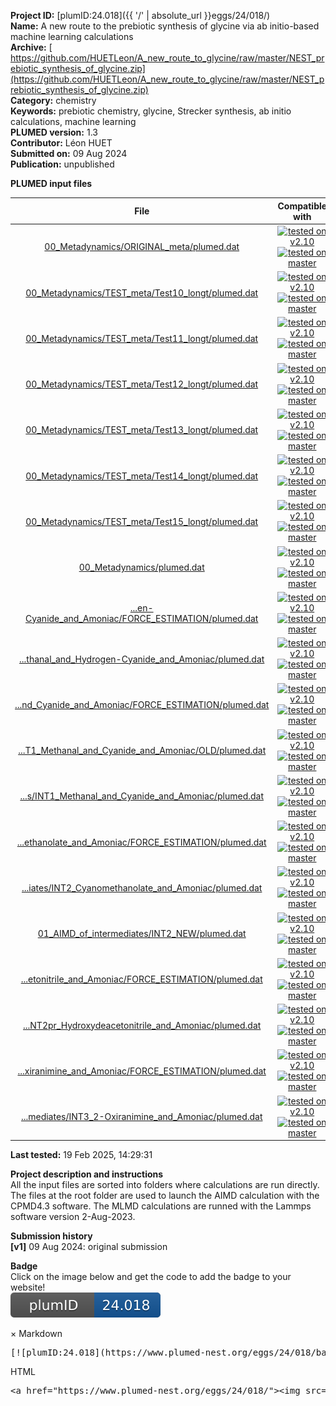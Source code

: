 **Project ID:** [plumID:24.018]({{ '/' | absolute_url }}eggs/24/018/)  
**Name:**  A new route to the prebiotic synthesis of glycine via ab initio-based machine learning calculations  
**Archive:** [ https://github.com/HUETLeon/A_new_route_to_glycine/raw/master/NEST_prebiotic_synthesis_of_glycine.zip](https://github.com/HUETLeon/A_new_route_to_glycine/raw/master/NEST_prebiotic_synthesis_of_glycine.zip)  
**Category:**  chemistry  
**Keywords:**  prebiotic chemistry, glycine, Strecker synthesis, ab initio calculations, machine learning  
**PLUMED version:**  1.3  
**Contributor:**  Léon HUET  
**Submitted on:** 09 Aug 2024  
**Publication:** unpublished  
  
**PLUMED input files**  
  
| File     | Compatible with |  
|:--------:|:--------:|  
| [00_Metadynamics/ORIGINAL_meta/plumed.dat](./data/00_Metadynamics/ORIGINAL_meta/plumed.dat.md) |  [![tested on v2.10](https://img.shields.io/badge/v2.10-failed-red.svg)](data/00_Metadynamics/ORIGINAL_meta/plumed.dat.plumed.stderr) [![tested on master](https://img.shields.io/badge/master-failed-red.svg)](data/00_Metadynamics/ORIGINAL_meta/plumed.dat.plumed_master.stderr) |  
| [00_Metadynamics/TEST_meta/Test10_longt/plumed.dat](./data/00_Metadynamics/TEST_meta/Test10_longt/plumed.dat.md) |  [![tested on v2.10](https://img.shields.io/badge/v2.10-failed-red.svg)](data/00_Metadynamics/TEST_meta/Test10_longt/plumed.dat.plumed.stderr) [![tested on master](https://img.shields.io/badge/master-failed-red.svg)](data/00_Metadynamics/TEST_meta/Test10_longt/plumed.dat.plumed_master.stderr) |  
| [00_Metadynamics/TEST_meta/Test11_longt/plumed.dat](./data/00_Metadynamics/TEST_meta/Test11_longt/plumed.dat.md) |  [![tested on v2.10](https://img.shields.io/badge/v2.10-failed-red.svg)](data/00_Metadynamics/TEST_meta/Test11_longt/plumed.dat.plumed.stderr) [![tested on master](https://img.shields.io/badge/master-failed-red.svg)](data/00_Metadynamics/TEST_meta/Test11_longt/plumed.dat.plumed_master.stderr) |  
| [00_Metadynamics/TEST_meta/Test12_longt/plumed.dat](./data/00_Metadynamics/TEST_meta/Test12_longt/plumed.dat.md) |  [![tested on v2.10](https://img.shields.io/badge/v2.10-failed-red.svg)](data/00_Metadynamics/TEST_meta/Test12_longt/plumed.dat.plumed.stderr) [![tested on master](https://img.shields.io/badge/master-failed-red.svg)](data/00_Metadynamics/TEST_meta/Test12_longt/plumed.dat.plumed_master.stderr) |  
| [00_Metadynamics/TEST_meta/Test13_longt/plumed.dat](./data/00_Metadynamics/TEST_meta/Test13_longt/plumed.dat.md) |  [![tested on v2.10](https://img.shields.io/badge/v2.10-failed-red.svg)](data/00_Metadynamics/TEST_meta/Test13_longt/plumed.dat.plumed.stderr) [![tested on master](https://img.shields.io/badge/master-failed-red.svg)](data/00_Metadynamics/TEST_meta/Test13_longt/plumed.dat.plumed_master.stderr) |  
| [00_Metadynamics/TEST_meta/Test14_longt/plumed.dat](./data/00_Metadynamics/TEST_meta/Test14_longt/plumed.dat.md) |  [![tested on v2.10](https://img.shields.io/badge/v2.10-failed-red.svg)](data/00_Metadynamics/TEST_meta/Test14_longt/plumed.dat.plumed.stderr) [![tested on master](https://img.shields.io/badge/master-failed-red.svg)](data/00_Metadynamics/TEST_meta/Test14_longt/plumed.dat.plumed_master.stderr) |  
| [00_Metadynamics/TEST_meta/Test15_longt/plumed.dat](./data/00_Metadynamics/TEST_meta/Test15_longt/plumed.dat.md) |  [![tested on v2.10](https://img.shields.io/badge/v2.10-failed-red.svg)](data/00_Metadynamics/TEST_meta/Test15_longt/plumed.dat.plumed.stderr) [![tested on master](https://img.shields.io/badge/master-failed-red.svg)](data/00_Metadynamics/TEST_meta/Test15_longt/plumed.dat.plumed_master.stderr) |  
| [00_Metadynamics/plumed.dat](./data/00_Metadynamics/plumed.dat.md) |  [![tested on v2.10](https://img.shields.io/badge/v2.10-failed-red.svg)](data/00_Metadynamics/plumed.dat.plumed.stderr) [![tested on master](https://img.shields.io/badge/master-failed-red.svg)](data/00_Metadynamics/plumed.dat.plumed_master.stderr) |  
| [...en-Cyanide_and_Amoniac/FORCE_ESTIMATION/plumed.dat](./data/01_AIMD_of_intermediates/INT0R_Reactif_Methanal_and_Hydrogen-Cyanide_and_Amoniac/FORCE_ESTIMATION/plumed.dat.md) |  [![tested on v2.10](https://img.shields.io/badge/v2.10-failed-red.svg)](data/01_AIMD_of_intermediates/INT0R_Reactif_Methanal_and_Hydrogen-Cyanide_and_Amoniac/FORCE_ESTIMATION/plumed.dat.plumed.stderr) [![tested on master](https://img.shields.io/badge/master-failed-red.svg)](data/01_AIMD_of_intermediates/INT0R_Reactif_Methanal_and_Hydrogen-Cyanide_and_Amoniac/FORCE_ESTIMATION/plumed.dat.plumed_master.stderr) |  
| [...thanal_and_Hydrogen-Cyanide_and_Amoniac/plumed.dat](./data/01_AIMD_of_intermediates/INT0R_Reactif_Methanal_and_Hydrogen-Cyanide_and_Amoniac/plumed.dat.md) |  [![tested on v2.10](https://img.shields.io/badge/v2.10-failed-red.svg)](data/01_AIMD_of_intermediates/INT0R_Reactif_Methanal_and_Hydrogen-Cyanide_and_Amoniac/plumed.dat.plumed.stderr) [![tested on master](https://img.shields.io/badge/master-failed-red.svg)](data/01_AIMD_of_intermediates/INT0R_Reactif_Methanal_and_Hydrogen-Cyanide_and_Amoniac/plumed.dat.plumed_master.stderr) |  
| [...nd_Cyanide_and_Amoniac/FORCE_ESTIMATION/plumed.dat](./data/01_AIMD_of_intermediates/INT1_Methanal_and_Cyanide_and_Amoniac/FORCE_ESTIMATION/plumed.dat.md) |  [![tested on v2.10](https://img.shields.io/badge/v2.10-failed-red.svg)](data/01_AIMD_of_intermediates/INT1_Methanal_and_Cyanide_and_Amoniac/FORCE_ESTIMATION/plumed.dat.plumed.stderr) [![tested on master](https://img.shields.io/badge/master-failed-red.svg)](data/01_AIMD_of_intermediates/INT1_Methanal_and_Cyanide_and_Amoniac/FORCE_ESTIMATION/plumed.dat.plumed_master.stderr) |  
| [...T1_Methanal_and_Cyanide_and_Amoniac/OLD/plumed.dat](./data/01_AIMD_of_intermediates/INT1_Methanal_and_Cyanide_and_Amoniac/OLD/plumed.dat.md) |  [![tested on v2.10](https://img.shields.io/badge/v2.10-failed-red.svg)](data/01_AIMD_of_intermediates/INT1_Methanal_and_Cyanide_and_Amoniac/OLD/plumed.dat.plumed.stderr) [![tested on master](https://img.shields.io/badge/master-failed-red.svg)](data/01_AIMD_of_intermediates/INT1_Methanal_and_Cyanide_and_Amoniac/OLD/plumed.dat.plumed_master.stderr) |  
| [...s/INT1_Methanal_and_Cyanide_and_Amoniac/plumed.dat](./data/01_AIMD_of_intermediates/INT1_Methanal_and_Cyanide_and_Amoniac/plumed.dat.md) |  [![tested on v2.10](https://img.shields.io/badge/v2.10-failed-red.svg)](data/01_AIMD_of_intermediates/INT1_Methanal_and_Cyanide_and_Amoniac/plumed.dat.plumed.stderr) [![tested on master](https://img.shields.io/badge/master-failed-red.svg)](data/01_AIMD_of_intermediates/INT1_Methanal_and_Cyanide_and_Amoniac/plumed.dat.plumed_master.stderr) |  
| [...ethanolate_and_Amoniac/FORCE_ESTIMATION/plumed.dat](./data/01_AIMD_of_intermediates/INT2_Cyanomethanolate_and_Amoniac/FORCE_ESTIMATION/plumed.dat.md) |  [![tested on v2.10](https://img.shields.io/badge/v2.10-failed-red.svg)](data/01_AIMD_of_intermediates/INT2_Cyanomethanolate_and_Amoniac/FORCE_ESTIMATION/plumed.dat.plumed.stderr) [![tested on master](https://img.shields.io/badge/master-failed-red.svg)](data/01_AIMD_of_intermediates/INT2_Cyanomethanolate_and_Amoniac/FORCE_ESTIMATION/plumed.dat.plumed_master.stderr) |  
| [...iates/INT2_Cyanomethanolate_and_Amoniac/plumed.dat](./data/01_AIMD_of_intermediates/INT2_Cyanomethanolate_and_Amoniac/plumed.dat.md) |  [![tested on v2.10](https://img.shields.io/badge/v2.10-failed-red.svg)](data/01_AIMD_of_intermediates/INT2_Cyanomethanolate_and_Amoniac/plumed.dat.plumed.stderr) [![tested on master](https://img.shields.io/badge/master-failed-red.svg)](data/01_AIMD_of_intermediates/INT2_Cyanomethanolate_and_Amoniac/plumed.dat.plumed_master.stderr) |  
| [01_AIMD_of_intermediates/INT2_NEW/plumed.dat](./data/01_AIMD_of_intermediates/INT2_NEW/plumed.dat.md) |  [![tested on v2.10](https://img.shields.io/badge/v2.10-failed-red.svg)](data/01_AIMD_of_intermediates/INT2_NEW/plumed.dat.plumed.stderr) [![tested on master](https://img.shields.io/badge/master-failed-red.svg)](data/01_AIMD_of_intermediates/INT2_NEW/plumed.dat.plumed_master.stderr) |  
| [...etonitrile_and_Amoniac/FORCE_ESTIMATION/plumed.dat](./data/01_AIMD_of_intermediates/INT2pr_Hydroxydeacetonitrile_and_Amoniac/FORCE_ESTIMATION/plumed.dat.md) |  [![tested on v2.10](https://img.shields.io/badge/v2.10-failed-red.svg)](data/01_AIMD_of_intermediates/INT2pr_Hydroxydeacetonitrile_and_Amoniac/FORCE_ESTIMATION/plumed.dat.plumed.stderr) [![tested on master](https://img.shields.io/badge/master-failed-red.svg)](data/01_AIMD_of_intermediates/INT2pr_Hydroxydeacetonitrile_and_Amoniac/FORCE_ESTIMATION/plumed.dat.plumed_master.stderr) |  
| [...NT2pr_Hydroxydeacetonitrile_and_Amoniac/plumed.dat](./data/01_AIMD_of_intermediates/INT2pr_Hydroxydeacetonitrile_and_Amoniac/plumed.dat.md) |  [![tested on v2.10](https://img.shields.io/badge/v2.10-failed-red.svg)](data/01_AIMD_of_intermediates/INT2pr_Hydroxydeacetonitrile_and_Amoniac/plumed.dat.plumed.stderr) [![tested on master](https://img.shields.io/badge/master-failed-red.svg)](data/01_AIMD_of_intermediates/INT2pr_Hydroxydeacetonitrile_and_Amoniac/plumed.dat.plumed_master.stderr) |  
| [...xiranimine_and_Amoniac/FORCE_ESTIMATION/plumed.dat](./data/01_AIMD_of_intermediates/INT3_2-Oxiranimine_and_Amoniac/FORCE_ESTIMATION/plumed.dat.md) |  [![tested on v2.10](https://img.shields.io/badge/v2.10-failed-red.svg)](data/01_AIMD_of_intermediates/INT3_2-Oxiranimine_and_Amoniac/FORCE_ESTIMATION/plumed.dat.plumed.stderr) [![tested on master](https://img.shields.io/badge/master-failed-red.svg)](data/01_AIMD_of_intermediates/INT3_2-Oxiranimine_and_Amoniac/FORCE_ESTIMATION/plumed.dat.plumed_master.stderr) |  
| [...mediates/INT3_2-Oxiranimine_and_Amoniac/plumed.dat](./data/01_AIMD_of_intermediates/INT3_2-Oxiranimine_and_Amoniac/plumed.dat.md) |  [![tested on v2.10](https://img.shields.io/badge/v2.10-failed-red.svg)](data/01_AIMD_of_intermediates/INT3_2-Oxiranimine_and_Amoniac/plumed.dat.plumed.stderr) [![tested on master](https://img.shields.io/badge/master-failed-red.svg)](data/01_AIMD_of_intermediates/INT3_2-Oxiranimine_and_Amoniac/plumed.dat.plumed_master.stderr) |  
  
**Last tested:**  19 Feb 2025, 14:29:31
  
**Project description and instructions**  
All the input files are sorted into folders where calculations are run directly. The files at the root folder are used to launch the AIMD calculation with the CPMD4.3 software. The MLMD calculations are runned with the Lammps software version 2-Aug-2023. 

  
**Submission history**  
**[v1]** 09 Aug 2024: original submission  
  
**Badge**  
Click on the image below and get the code to add the badge to your website!  
<img src="./badge.svg" alt="plumeDnest:24.018" id="myBtn" class="badge">
<div id="myModal" class="modal">
  <div class="modal-content">
    <span class="close">&times;</span>
    Markdown<pre>[![plumID:24.018](https://www.plumed-nest.org/eggs/24/018/badge.svg)](https://www.plumed-nest.org/eggs/24/018/)</pre>
    HTML<pre>&lt;a href="https://www.plumed-nest.org/eggs/24/018/"&gt;&lt;img src="https://www.plumed-nest.org/eggs/24/018/badge.svg" alt="plumID:24.018"&gt;&lt;/a&gt;</pre>
  </div>
</div>
